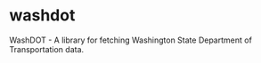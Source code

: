 washdot
=======

WashDOT - A library for fetching Washington State Department of Transportation data.
